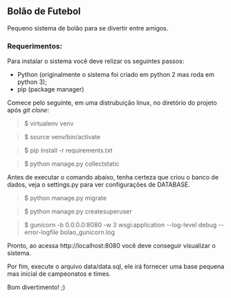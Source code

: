 ## Bolão de Futebol

Pequeno sistema de bolão para se divertir entre amigos.

### Requerimentos:

Para instalar o sistema você deve relizar os seguintes passos:

 - Python (originalmente o sistema foi criado em python 2 mas roda em python 3);
 - pip (package manager)

Comece pelo seguinte, em uma distrubuição linux, no diretório do projeto após *git clone*:

 >$ virtualenv venv
 
 >$ source venv/bin/activate
 
 >$ pip install -r requirements.txt
 
 >$ python manage.py collectstatic
 
 Antes de executar o comando abaixo, tenha certeza que criou o banco de dados, 
 veja o settings.py para ver configurações de DATABASE.
 
 >$ python manage.py migrate
 
 >$ python manage.py createsuperuser
 
 >$ gunicorn -b 0.0.0.0:8080 -w 3 wsgi:application --log-level debug --error-logfile bolao_gunicorn.log
 
 Pronto, ao acessa http://localhost:8080 você deve conseguir visualizar o sistema.
 
 Por fim, execute o arquivo data/data.sql, ele irá fornecer uma base pequena mas inicial de campeonatos e times.
 
 Bom divertimento! ;)